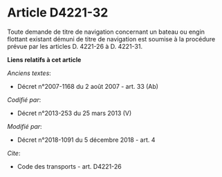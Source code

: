 # Article D4221-32

Toute demande de titre de navigation concernant un bateau ou engin flottant existant démuni de titre de navigation est
soumise à la procédure prévue par les articles D. 4221-26 à D. 4221-31.

**Liens relatifs à cet article**

_Anciens textes_:

  - Décret n°2007-1168 du 2 août 2007 - art. 33 (Ab)

_Codifié par_:

  - Décret n°2013-253 du 25 mars 2013 (V)

_Modifié par_:

  - Décret n°2018-1091 du 5 décembre 2018 - art. 4

_Cite_:

  - Code des transports - art. D4221-26
